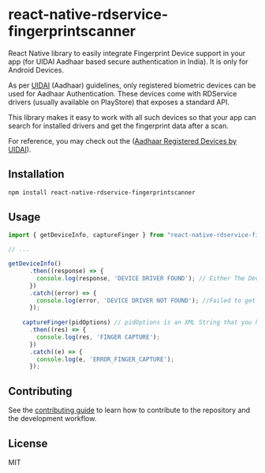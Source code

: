 # react-native-rdservice-fingerprintscanner

React Native library to easily integrate Fingerprint Device support in your app (for UIDAI Aadhaar based secure authentication in India). It is only for Android Devices.

As per [UIDAI](https://uidai.gov.in/) (Aadhaar) guidelines, only registered biometric devices can be used for Aadhaar Authentication. These devices come with RDService drivers (usually available on PlayStore) that exposes a standard API.

This library makes it easy to work with all such devices so that your app can search for installed drivers and get the fingerprint data after a scan.

For reference, you may check out the ([Aadhaar Registered Devices by UIDAI](https://uidai.gov.in/images/resource/Aadhaar_Registered_Devices_2_0_4.pdf)).




## Installation

```sh
npm install react-native-rdservice-fingerprintscanner
```

## Usage

```js
import { getDeviceInfo, captureFinger } from "react-native-rdservice-fingerprintscanner";

// ...

getDeviceInfo()
      .then((response) => {
        console.log(response, 'DEVICE DRIVER FOUND'); // Either The Device connected or not connected response here
      })
      .catch((error) => {
        console.log(error, 'DEVICE DRIVER NOT FOUND'); //Failed to get device information
      });
      
    captureFinger(pidOptions) // pidOptions is an XML String that you have to pass to this method. Refer [UIDAI Document (https://uidai.gov.in/images/resource/Aadhaar_Registered_Devices_2_0_4.pdf)
      .then((res) => {
        console.log(res, 'FINGER CAPTURE');
      })
      .catch((e) => {
        console.log(e, 'ERROR_FINGER_CAPTURE');
      });
```

## Contributing

See the [contributing guide](CONTRIBUTING.md) to learn how to contribute to the repository and the development workflow.

## License

MIT
